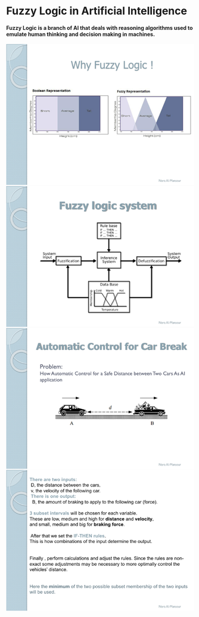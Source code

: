 # Fuzzy Logic in Artificial Intelligence

#### Fuzzy Logic  is a branch of AI that deals with reasoning algorithms used to emulate human thinking and decision making in machines. 

<img src="https://github.com/Nora-almansour/Fuzzy-Logic-in-Artificial-Intelligence/blob/master/Slide03.png">
<img src="https://github.com/Nora-almansour/Fuzzy-Logic-in-Artificial-Intelligence/blob/master/Slide04.png">
<img src="https://github.com/Nora-almansour/Fuzzy-Logic-in-Artificial-Intelligence/blob/master/Slide06.png">
<img src="https://github.com/Nora-almansour/Fuzzy-Logic-in-Artificial-Intelligence/blob/master/Slide07.png">
